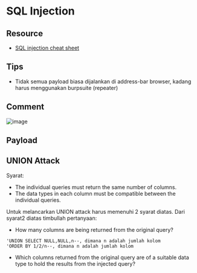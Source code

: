 # SQL Injection

## Resource
- [SQL injection cheat sheet](https://portswigger.net/web-security/sql-injection/cheat-sheet)

## Tips
- Tidak semua payload biasa dijalankan di address-bar browser, kadang harus menggunakan burpsuite (repeater)

## Comment
![image](https://user-images.githubusercontent.com/52058660/146121986-00960851-1a8e-4f32-8543-c980b75c6c24.png)

## Payload


## UNION Attack
Syarat:
  - The individual queries must return the same number of columns.
  - The data types in each column must be compatible between the individual queries.

Untuk melancarkan UNION attack harus memenuhi 2 syarat diatas. Dari syarat2 diatas timbullah pertanyaan:
  - How many columns are being returned from the original query?
  ```
  'UNION SELECT NULL,NULL,n--, dimana n adalah jumlah kolom
  'ORDER BY 1/2/n--, dimana n adalah jumlah kolom
  ```
  - Which columns returned from the original query are of a suitable data type to hold the results from the injected query?


